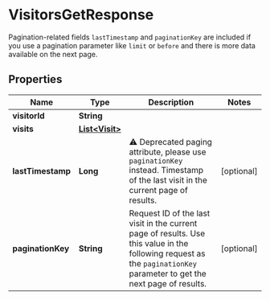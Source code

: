 

# VisitorsGetResponse

Pagination-related fields `lastTimestamp` and `paginationKey` are included if you use a pagination parameter like `limit` or `before` and there is more data available on the next page.

## Properties

| Name | Type | Description | Notes |
|------------ | ------------- | ------------- | -------------|
|**visitorId** | **String** |  |  |
|**visits** | [**List&lt;Visit&gt;**](Visit.md) |  |  |
|**lastTimestamp** | **Long** | ⚠️ Deprecated paging attribute, please use `paginationKey` instead. Timestamp of the last visit in the current page of results.  |  [optional] |
|**paginationKey** | **String** | Request ID of the last visit in the current page of results. Use this value in the following request as the `paginationKey` parameter to get the next page of results. |  [optional] |



